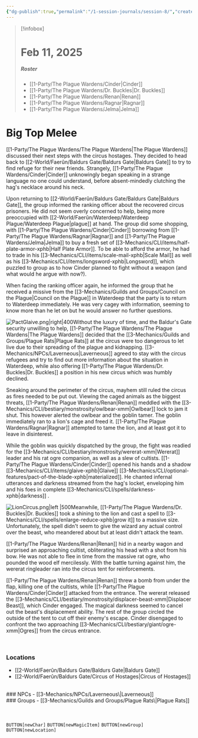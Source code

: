 ```yaml
---
{"dg-publish":true,"permalink":"/1-session-journals/session-8/","created":"2025-02-23T18:10:26.859-05:00","updated":"2025-02-25T14:08:35.913-05:00"}
---
```


>[!infobox]
># Feb 11, 2025
>##### Roster
>- [[1-Party/The Plague Wardens/Cinder\|Cinder]]
>- [[1-Party/The Plague Wardens/Dr. Buckles\|Dr. Buckles]]
>- [[1-Party/The Plague Wardens/Renan\|Renan]]
>- [[1-Party/The Plague Wardens/Ragnar\|Ragnar]]
>- [[1-Party/The Plague Wardens/Jelma\|Jelma]]
# Big Top Melee
[[1-Party/The Plague Wardens/The Plague Wardens\|The Plague Wardens]] discussed their next steps with the circus hostages. They decided to head back to [[2-World/Faerûn/Baldurs Gate/Baldurs Gate\|Baldurs Gate]] to try to find refuge for their new friends. Strangely, [[1-Party/The Plague Wardens/Cinder\|Cinder]] unknowingly began speaking in a strange language no one could understand, before absent-mindedly clutching the hag's necklace around his neck.

Upon returning to [[2-World/Faerûn/Baldurs Gate/Baldurs Gate\|Baldurs Gate]], the group informed the ranking officer about the recovered circus prisoners. He did not seem overly concerned to help, being more preoccupied with [[2-World/Faerûn/Waterdeep/Waterdeep Plague/Waterdeep Plague\|plague]] at hand. The group did some shopping, with [[1-Party/The Plague Wardens/Cinder\|Cinder]] borrowing from [[1-Party/The Plague Wardens/Ragnar\|Ragnar]] and [[1-Party/The Plague Wardens/Jelma\|Jelma]] to buy a fresh set of [[3-Mechanics/CLI/items/half-plate-armor-xphb\|Half Plate Armor]]. To be able to afford the armor, he had to trade in his [[3-Mechanics/CLI/items/scale-mail-xphb\|Scale Mail]] as well as his [[3-Mechanics/CLI/items/longsword-xphb\|Longsword]], which puzzled to group as to how Cinder planned to fight without a weapon (and what would he argue with now?).

When facing the ranking officer again, he informed the group that he received a missive from the [[3-Mechanics/Guilds and Groups/Council on the Plague\|Council on the Plague]] in Waterdeep that the party is to return to Waterdeep immediately. He was very cagey with information, seeming to know more than he let on but he would answer no further questions.

![PactGlaive.png|right|400](/img/user/z_Assets/PactGlaive.png)Without the luxury of time, and the Baldur's Gate security unwilling to help, [[1-Party/The Plague Wardens/The Plague Wardens\|The Plague Wardens]] decided that the [[3-Mechanics/Guilds and Groups/Plague Rats\|Plague Rats]] at the circus were too dangerous to let live due to their spreading of the plague and kidnapping. [[3-Mechanics/NPCs/Laverneous\|Laverneous]] agreed to stay with the circus refugees and try to find out more information about the situation in Waterdeep, while also offering [[1-Party/The Plague Wardens/Dr. Buckles\|Dr. Buckles]] a position in his new circus which was humbly declined.

Sneaking around the perimeter of the circus, mayhem still ruled the circus as fires needed to be put out. Viewing the caged animals as the biggest threats, [[1-Party/The Plague Wardens/Renan\|Renan]] meddled with the [[3-Mechanics/CLI/bestiary/monstrosity/owlbear-xmm\|Owlbear]] lock to jam it shut. This however alerted the owlbear and the goblin tamer. The goblin immediately ran to a lion's cage and freed it. [[1-Party/The Plague Wardens/Ragnar\|Ragnar]] attempted to tame the lion, and at least got it to leave in disinterest.

While the goblin was quickly dispatched by the group, the fight was readied for the [[3-Mechanics/CLI/bestiary/monstrosity/wererat-xmm\|Wererat]] leader and his rat ogre companion, as well as a slew of cultists. [[1-Party/The Plague Wardens/Cinder\|Cinder]] opened his hands and a shadow [[3-Mechanics/CLI/items/glaive-xphb\|Glaive]] [[3-Mechanics/CLI/optional-features/pact-of-the-blade-xphb\|materialized]]. He chanted infernal utterances and darkness streamed from the hag's locket, enveloping him and his foes in complete [[3-Mechanics/CLI/spells/darkness-xphb\|darkness]] .

![LionCircus.png|left |500](/img/user/z_Assets/LionCircus.png)Meanwhile, [[1-Party/The Plague Wardens/Dr. Buckles\|Dr. Buckles]] took a shining to the lion and cast a spell to [[3-Mechanics/CLI/spells/enlarge-reduce-xphb\|grow it]] to a massive size. Unfortunately, the spell didn't seem to give the wizard any actual control over the beast, who meandered about but at least didn't attack the team.

[[1-Party/The Plague Wardens/Renan\|Renan]] hid in a nearby wagon and surprised an approaching cultist, obliterating his head with a shot from his bow. He was not able to flee in time from the massive rat ogre, who pounded the wood elf mercilessly. With the battle turning against him, the wererat ringleader ran into the circus tent for reinforcements.

[[1-Party/The Plague Wardens/Renan\|Renan]] threw a bomb from under the flap, killing one of the cultists, while [[1-Party/The Plague Wardens/Cinder\|Cinder]] attacked from the entrance. The wererat released the [[3-Mechanics/CLI/bestiary/monstrosity/displacer-beast-xmm\|Displacer Beast]], which Cinder engaged. The magical darkness seemed to cancel out the beast's displacement ability. The rest of the group circled the outside of the tent to cut off their enemy's escape. Cinder disengaged to confront the two approaching [[3-Mechanics/CLI/bestiary/giant/ogre-xmm\|Ogres]] from the circus entrance.

<br>

### Locations

- [[2-World/Faerûn/Baldurs Gate/Baldurs Gate\|Baldurs Gate]]
- [[2-World/Faerûn/Baldurs Gate/Circus of Hostages\|Circus of Hostages]]
<br>
### NPCs
- [[3-Mechanics/NPCs/Laverneous\|Laverneous]]<br>
### Groups
- [[3-Mechanics/Guilds and Groups/Plague Rats\|Plague Rats]]
<br><br><br>


`BUTTON[newChar]` `BUTTON[newMagicItem]` `BUTTON[newGroup]` `BUTTON[newLocation]`